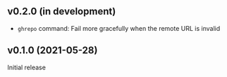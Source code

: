 v0.2.0 (in development)
-----------------------
- `ghrepo` command: Fail more gracefully when the remote URL is invalid

v0.1.0 (2021-05-28)
-------------------
Initial release
